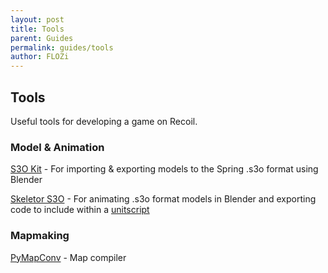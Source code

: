 ```yaml
---
layout: post
title: Tools
parent: Guides
permalink: guides/tools
author: FLOZi
---
```


## Tools

Useful tools for developing a game on Recoil.

### Model & Animation

[S3O Kit](https://github.com/ChrisFloofyKitsune/s3o-blender-tools) - For importing & exporting models to the Spring .s3o format using Blender

[Skeletor S3O](https://github.com/Beherith/Skeletor_S3O) - For animating .s3o format models in Blender and exporting code to include within a [unitscript](https://springrts.com/wiki/Animation-LuaScripting)

### Mapmaking

[PyMapConv](https://github.com/Beherith/springrts_smf_compiler) - Map compiler
